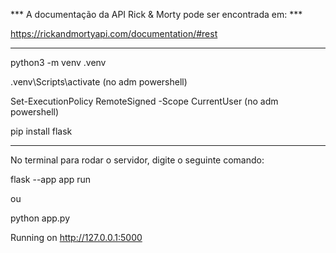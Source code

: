 *** A documentação da API Rick & Morty pode ser encontrada em: ***

https://rickandmortyapi.com/documentation/#rest

---------------------------------------------------------------------------
python3 -m venv .venv

.venv\Scripts\activate (no adm powershell)

Set-ExecutionPolicy RemoteSigned -Scope CurrentUser (no adm powershell)

pip install flask

---------------------------------------------------------------------------
No terminal para rodar o servidor, digite o seguinte comando:

flask --app app run

ou 

python app.py

Running on http://127.0.0.1:5000
